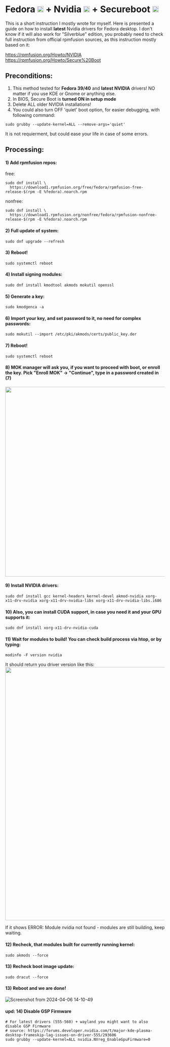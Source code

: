 # Fedora <img src="https://github.com/roworu/nvidia-fedora-secureboot/assets/36964755/2337478d-d34d-43df-9e8b-15c8edc2ff5c" width="20"> + Nvidia <img src="https://github.com/roworu/nvidia-fedora-secureboot/assets/36964755/118ae093-5c31-4aef-9c24-c58edc522630" width="20"> + Secureboot <img src="https://github.com/roworu/nvidia-fedora-secureboot/assets/36964755/0d7e652b-8ae4-485c-8098-a6b024308c7b" width="20">

This is a short instruction I mostly wrote for myself. Here is presented a guide on how to install **latest** Nvidia drivers for Fedora desktop.
I don't know if it will also work for "Silverblue" edition, you probably need to check full instruction from official rpmfusion sources, as this instruction mostly based on it:

https://rpmfusion.org/Howto/NVIDIA \
https://rpmfusion.org/Howto/Secure%20Boot


## Preconditions:
1) This method tested for **Fedora 39/40** and **latest NVIDIA** drivers! NO matter if you use KDE or Gnome or anything else.
2) In BIOS, Secure Boot is **turned ON in setup mode**
3) Delete ALL older NVIDIA installations! 
4) You could also turn OFF 'quiet' boot option, for easier debugging, with following command:
```
sudo grubby --update-kernel=ALL --remove-args='quiet'
```
It is not requierment, but could ease your life in case of some errors.

## Processing:

#### 1) Add rpmfusion repos:

free:
```
sudo dnf install \
  https://download1.rpmfusion.org/free/fedora/rpmfusion-free-release-$(rpm -E %fedora).noarch.rpm
```
nonfree:
```
sudo dnf install \
  https://download1.rpmfusion.org/nonfree/fedora/rpmfusion-nonfree-release-$(rpm -E %fedora).noarch.rpm
```

#### 2) Full update of system:
```
sudo dnf upgrade --refresh
```
#### 3) Reboot!
```
sudo systemctl reboot
```
#### 4) Install signing modules:
```
sudo dnf install kmodtool akmods mokutil openssl
```
#### 5) Generate a key:
```
sudo kmodgenca -a
```
#### 6) Import your key, and set password to it, no need for complex passwords:
```
sudo mokutil --import /etc/pki/akmods/certs/public_key.der
```
#### 7) Reboot!
```
sudo systemctl reboot
```
#### 8) MOK manager will ask you, if you want to proceed with boot, or enroll the key. Pick "Enroll MOK" -> "Continue", type in a password created in (7)
<img src="https://github.com/roworu/nvidia-fedora-secureboot/assets/36964755/dec5b957-e562-4e9e-bd22-678007aecdcf" width="600">

#### 9) Install NVIDIA drivers:
```
sudo dnf install gcc kernel-headers kernel-devel akmod-nvidia xorg-x11-drv-nvidia xorg-x11-drv-nvidia-libs xorg-x11-drv-nvidia-libs.i686
```
#### 10) Also, you can install CUDA support, in case you need it and your GPU supports it:
```
sudo dnf install xorg-x11-drv-nvidia-cuda
```
#### 11) Wait for modules to build! You can check build process via htop, or by typing:
```
modinfo -F version nvidia
```
It should return you driver version like this:
<img src="https://github.com/roworu/nvidia-fedora-secureboot/assets/36964755/d754d785-339a-4e03-97c7-f59e5b2b86b3" width="800">

If it shows ERROR: Module nvidia not found - modules are still building, keep waiting.

#### 12) Recheck, that modules built for currently running kernel:
```
sudo akmods --force
```
#### 13) Recheck boot image update:
```
sudo dracut --force
```
#### 13) Reboot and we are done!

![Screenshot from 2024-04-06 14-10-49](https://github.com/roworu/nvidia-fedora-secureboot/assets/36964755/458f4f30-82fb-426c-bdd0-a0029f68f2fd)


#### upd: 14) Disable GSP Firmware 

```
# For latest drivers (555-560) + wayland you might want to also disable GSP Firmware
# source: https://forums.developer.nvidia.com/t/major-kde-plasma-desktop-frameskip-lag-issues-on-driver-555/293606
sudo grubby --update-kernel=ALL nvidia.NVreg_EnableGpuFirmware=0
```



